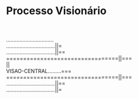 # Processo Visionário
<br><br>
................................<br>
.................................||=<br>
.................................||==<br>
=================================||===<br>
||<br>VISAO-CENTRAL.........===
=================================||===<br>
.................................||==<br>
.................................||=<br>
